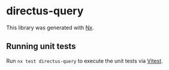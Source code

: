 # directus-query

This library was generated with [Nx](https://nx.dev).

## Running unit tests

Run `nx test directus-query` to execute the unit tests via [Vitest](https://vitest.dev/).

